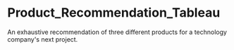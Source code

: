 # Product_Recommendation_Tableau
An exhaustive recommendation of three different products for a technology company's next project. 
